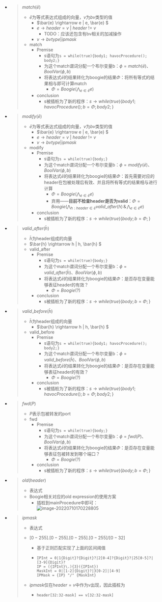 - > $match(\bar{e})$
  >
  > - $\bar{e}$为等式表达式组成的向量，$v$为$bv$类型的值
  >   - $\bar{e} \rightarrow e | e, \bar{e} $ 
  >   - $e \rightarrow header=v$ | $header$ != $v$
  >     - TODO：应该还包含有bv相关的加减操作
  >   - $v \rightarrow bvtype | ipmask$
  > - match
  >   - Premise
  >     - s语句为`s = while(true){body1; havocProcedure(); body2;}`
  >     - 为这个match谓词分配一个布尔变量b：$\phi = match(\bar{e})$、$BoolVar(\phi, b)$
  >     - 将表达式$\bar{e}$的结果转化为boogie的结果$\Phi$：将所有等式的结果相与即可计算match
  >       - $\Phi = Boogie(\bigwedge_{e \in \bar{e}} e)$
  >   - conclusion
  >     - s被插桩为了新的程序：$s \rightarrow while(true)\{body1; havocProcedure(); b=\Phi; body2; \}$
  
- > $modify(\bar{e})$
  >
  > - $\bar{e}$为等式表达式组成的向量，$v$为$bv$类型的值
  >   - $\bar{e} \rightarrow e | e, \bar{e} $ 
  >   - $e \rightarrow header=v$ | $header$ != $v$
  >   - $v \rightarrow bvtype | ipmask$
  > - modify
  >   - Premise
  >     - s语句为`s = while(true){body;}`
  >     - 为这个match谓词分配一个布尔变量b：$\phi = modify(\bar{e})$、$BoolVar(\phi, b)$
  >     - 将表达式$\bar{e}$的结果转化为boogie的结果$\Phi$：首先需要对应的header在包被处理后有效、并且将所有等式的结果相与进行计算
  >       - $\Phi = Boogie(\bigwedge_{e \in \bar{e}} e)$
  >       - 弃用——**目前不检查header是否为valid**：$\Phi = Boogie(\bigwedge_{h:header \in \bar{e}} valid\_after(h) \,\&\, \bigwedge_{e \in \bar{e}} e)$
  >   - conclusion
  >     - s被插桩为了新的程序：$s \rightarrow while(true)\{body;b=\Phi;\}$
  
- > $valid\_after(\bar{h})$
  >
  > - $\bar{h}$为header组成的向量
  >  - $\bar{h} \rightarrow h | h, \bar{h} $ 
  > - valid\_after
  >   - Premise
  >     - s语句为`s = while(true){body;}`
  >     - 为这个match谓词分配一个布尔变量b：$\phi = valid\_after(\bar{h})$、$BoolVar(\phi, b)$
  >     - 将表达式$\bar{e}$的结果转化为boogie的结果$\Phi$：是否存在变量能够表征header的有效？
  >       - $\Phi = Boogie(?)$
  >   - conclusion
  >     - s被插桩为了新的程序：$s \rightarrow while(true)\{body;b=\Phi;\}$
  
- > $valid\_before(\bar{h})$
  >
  > - $\bar{h}$为header组成的向量
  >   - $\bar{h} \rightarrow h | h, \bar{h} $ 
  > - valid\_before
  >   - Premise
  >     - s语句为`s = while(true){body1; havocProcedure(); body2;}`
  >     - 为这个match谓词分配一个布尔变量b：$\phi = valid\_before(\bar{h})$、$BoolVar(\phi, b)$
  >     - 将表达式$\bar{e}$的结果转化为boogie的结果$\Phi$：是否存在变量能够表征header的有效？
  >       - $\Phi = Boogie(?)$
  >   - conclusion
  >     - s被插桩为了新的程序：$s \rightarrow while(true)\{body1; havocProcedure(); b=\Phi; body2; \}$
  
- > $fwd(P)$
  >
  > - $P$表示包被转发的port
  > - fwd
  >   - Premise
  >     - s语句为`s = while(true){body;}`
  >     - 为这个match谓词分配一个布尔变量b：$\phi = fwd(P)$、$BoolVar(\phi, b)$
  >     - 将表达式$\bar{e}$的结果转化为boogie的结果$\Phi$：是否存在变量能够表征包被转发到哪个端口？
  >       - $\Phi = Boogie(?)$
  >   - conclusion
  >     - s被插桩为了新的程序：$s \rightarrow while(true)\{body;b=\Phi;\}$
  
- > $old(header)$
  >
  > - 表达式
  > - Boogie相关对应的old expression的使用方案
  >   - 插桩到mainProcedure中即可：![image-20220710170228805](../../../../AppData/Roaming/Typora/typora-user-images/image-20220710170228805.png)

- > $ipmask$
  >
  > - 表达式
  >
  > - $[0-255].[0-255].[0-255].[0-255]/[0-32]$
  >
  >   - 基于正则匹配实现了上面的区间阈值
  >
  >   - ```
  >     IPInt = 0|1{Digit}?{Digit}?|2[0-4]?{Digit}?|25[0-5]?|[3-9]{Digit}?
  >     IP = ({IPInt}\.){3}({IPInt})
  >     MaskInt = 0|[1-2]{Digit}?|3[0-2]|[4-9]
  >     IPMask = {IP} "/" {MaskInt}
  >     ```
  >
  > - $ipmask$仅在$header = v$中作为$v$出现，因此插桩为
  >
  >   - `header[32:32-mask] == v[32:32-mask]`